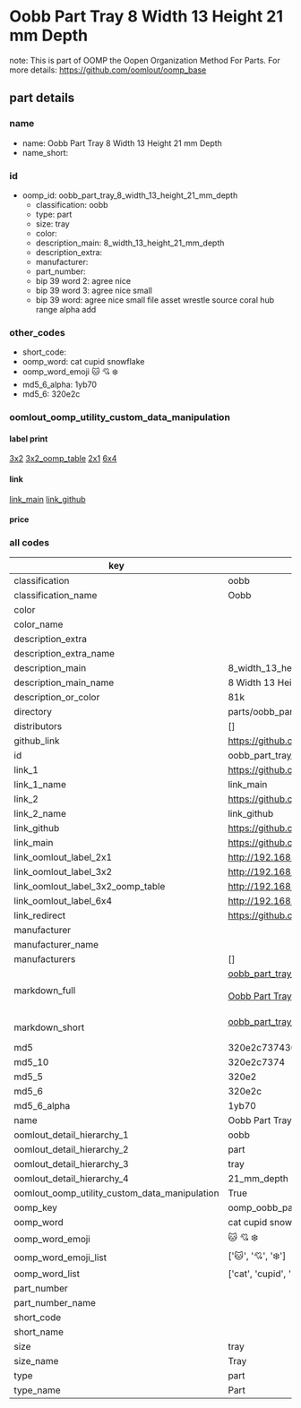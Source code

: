 # Oobb Part Tray 8 Width 13 Height 21 mm Depth  

note: This is part of OOMP the Oopen Organization Method For Parts. For more details: https://github.com/oomlout/oomp_base

##  part details
  







### name
* name: Oobb Part Tray 8 Width 13 Height 21 mm Depth
* name_short: 
### id
* oomp_id: oobb_part_tray_8_width_13_height_21_mm_depth
  * classification: oobb
  * type: part
  * size: tray
  * color: 
  * description_main: 8_width_13_height_21_mm_depth
  * description_extra: 
  * manufacturer: 
  * part_number: 
  * bip 39 word 2: agree nice
  * bip 39 word 3: agree nice small
  * bip 39 word: agree nice small file asset wrestle source coral hub range alpha add

### other_codes
* short_code: 
* oomp_word: cat cupid snowflake
* oomp_word_emoji :cat: :cupid: :snowflake:
* md5_6_alpha: 1yb70
* md5_6: 320e2c






### oomlout_oomp_utility_custom_data_manipulation
#### label print
[3x2](http://192.168.1.245:1112/?label=oomp%201yb70)
[3x2_oomp_table](http://192.168.1.108:1112/?label=oomp%201yb70)
[2x1](http://192.168.1.242:1112/?label=oomp%201yb70)
[6x4](http://192.168.1.55:1112/?label=oomp%201yb70)    

#### link

[link_main](https://github.com/oomlout/oomlout_oomp_version_1_messy/tree/main/parts/oobb_part_tray_8_width_13_height_21_mm_depth) [link_github](https://github.com/oomlout/oomlout_oomp_version_1_messy/tree/main/parts/oobb_part_tray_8_width_13_height_21_mm_depth)                             

#### price







### all codes 
| key | value |  
| --- | --- |  
| classification | oobb |  
| classification_name | Oobb |  
| color |  |  
| color_name |  |  
| description_extra |  |  
| description_extra_name |  |  
| description_main | 8_width_13_height_21_mm_depth |  
| description_main_name | 8 Width 13 Height 21 mm Depth |  
| description_or_color | 81k |  
| directory | parts/oobb_part_tray_8_width_13_height_21_mm_depth |  
| distributors | [] |  
| github_link | https://github.com/oomlout/oomlout_oomp_part_src/tree/main/parts/oobb_part_tray_8_width_13_height_21_mm_depth |  
| id | oobb_part_tray_8_width_13_height_21_mm_depth |  
| link_1 | https://github.com/oomlout/oomlout_oomp_version_1_messy/tree/main/parts/oobb_part_tray_8_width_13_height_21_mm_depth |  
| link_1_name | link_main |  
| link_2 | https://github.com/oomlout/oomlout_oomp_version_1_messy/tree/main/parts/oobb_part_tray_8_width_13_height_21_mm_depth |  
| link_2_name | link_github |  
| link_github | https://github.com/oomlout/oomlout_oomp_version_1_messy/tree/main/parts/oobb_part_tray_8_width_13_height_21_mm_depth |  
| link_main | https://github.com/oomlout/oomlout_oomp_version_1_messy/tree/main/parts/oobb_part_tray_8_width_13_height_21_mm_depth |  
| link_oomlout_label_2x1 | http://192.168.1.242:1112/?label=oomp%201yb70 |  
| link_oomlout_label_3x2 | http://192.168.1.245:1112/?label=oomp%201yb70 |  
| link_oomlout_label_3x2_oomp_table | http://192.168.1.108:1112/?label=oomp%201yb70 |  
| link_oomlout_label_6x4 | http://192.168.1.55:1112/?label=oomp%201yb70 |  
| link_redirect | https://github.com/oomlout/oomlout_oomp_version_1_messy/tree/main/parts/oobb_part_tray_8_width_13_height_21_mm_depth |  
| manufacturer |  |  
| manufacturer_name |  |  
| manufacturers | [] |  
| markdown_full | [oobb_part_tray_8_width_13_height_21_mm_depth](none)<br>[](none)<br>[Oobb Part Tray 8 Width 13 Height 21 Mm Depth](none)<br><br> |  
| markdown_short | [oobb_part_tray_8_width_13_height_21_mm_depth](none)<br><br> |  
| md5 | 320e2c7374303a03f906d56398e55828 |  
| md5_10 | 320e2c7374 |  
| md5_5 | 320e2 |  
| md5_6 | 320e2c |  
| md5_6_alpha | 1yb70 |  
| name | Oobb Part Tray 8 Width 13 Height 21 mm Depth |  
| oomlout_detail_hierarchy_1 | oobb |  
| oomlout_detail_hierarchy_2 | part |  
| oomlout_detail_hierarchy_3 | tray |  
| oomlout_detail_hierarchy_4 | 21_mm_depth |  
| oomlout_oomp_utility_custom_data_manipulation | True |  
| oomp_key | oomp_oobb_part_tray_8_width_13_height_21_mm_depth |  
| oomp_word | cat cupid snowflake |  
| oomp_word_emoji | :cat: :cupid: :snowflake: |  
| oomp_word_emoji_list | [':cat:', ':cupid:', ':snowflake:'] |  
| oomp_word_list | ['cat', 'cupid', 'snowflake'] |  
| part_number |  |  
| part_number_name |  |  
| short_code |  |  
| short_name |  |  
| size | tray |  
| size_name | Tray |  
| type | part |  
| type_name | Part |  

